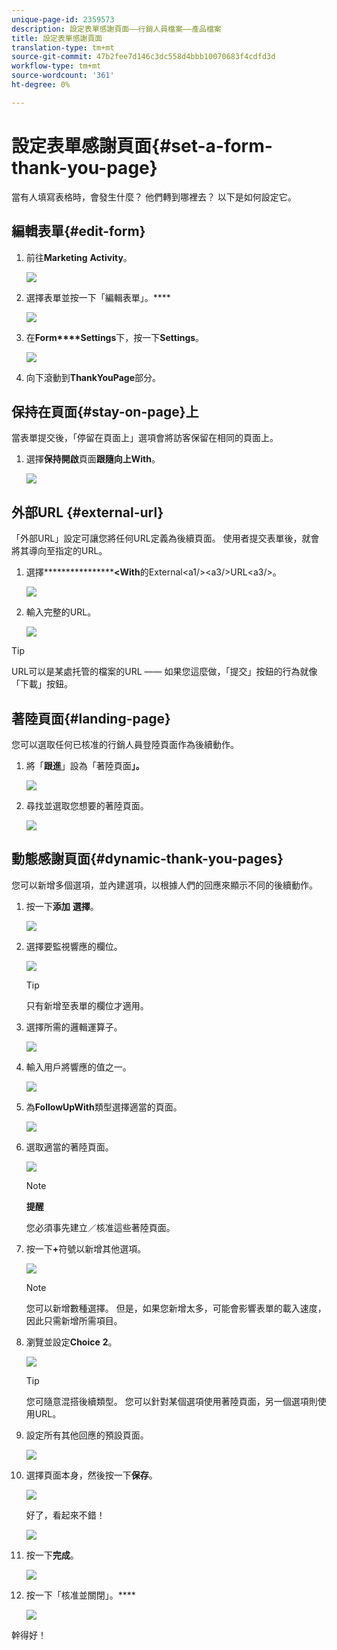 ```yaml
---
unique-page-id: 2359573
description: 設定表單感謝頁面——行銷人員檔案——產品檔案
title: 設定表單感謝頁面
translation-type: tm+mt
source-git-commit: 47b2fee7d146c3dc558d4bbb10070683f4cdfd3d
workflow-type: tm+mt
source-wordcount: '361'
ht-degree: 0%

---
```



# 設定表單感謝頁面{#set-a-form-thank-you-page}

當有人填寫表格時，會發生什麼？ 他們轉到哪裡去？ 以下是如何設定它。

## 編輯表單{#edit-form}

1. 前往&#x200B;**Marketing** **Activity**。

   ![](assets/login-marketing-activities-5.png)

1. 選擇表單並按一下「編輯表單」。****

   ![](assets/image2014-9-15-17-3a34-3a14.png)

1. 在&#x200B;**Form****Settings**&#x200B;下，按一下&#x200B;**Settings**。

   ![](assets/image2014-9-15-17-3a34-3a21.png)

1. 向下滾動到&#x200B;**Thank****You****Page**&#x200B;部分。

## 保持在頁面{#stay-on-page}上

當表單提交後，「停留在頁面上」選項會將訪客保留在相同的頁面上。

1. 選擇&#x200B;**保持****開啟******&#x200B;頁面&#x200B;**跟隨****向上****With**。

   ![](assets/image2014-9-15-17-3a34-3a35.png)

## 外部URL {#external-url}

「外部URL」設定可讓您將任何URL定義為後續頁面。 使用者提交表單後，就會將其導向至指定的URL。

1. 選擇&#x200B;******************&lt;With**&#x200B;的External&lt;a1/>&lt;a3/>URL&lt;a3/>。

   ![](assets/image2014-9-15-17-3a34-3a45.png)

1. 輸入完整的URL。

   ![](assets/image2014-9-15-17-3a34-3a53.png)

>[!TIP]
>
>URL可以是某處托管的檔案的URL —— 如果您這麼做，「提交」按鈕的行為就像「下載」按鈕。

## 著陸頁面{#landing-page}

您可以選取任何已核准的行銷人員登陸頁面作為後續動作。

1. 將「**跟進**」設為「著陸頁面&#x200B;**」。**

   ![](assets/image2014-9-15-17-3a37-3a52.png)

1. 尋找並選取您想要的著陸頁面。

   ![](assets/image2014-9-15-17-3a37-3a59.png)

## 動態感謝頁面{#dynamic-thank-you-pages}

您可以新增多個選項，並內建選項，以根據人們的回應來顯示不同的後續動作。

1. 按一下&#x200B;**添加** **選擇**。

   ![](assets/image2014-9-15-17-3a38-3a6.png)

1. 選擇要監視響應的欄位。

   ![](assets/image2014-9-15-17-3a38-3a12.png)

   >[!TIP]
   >
   >只有新增至表單的欄位才適用。

1. 選擇所需的邏輯運算子。

   ![](assets/image2014-9-15-17-3a38-3a31.png)

1. 輸入用戶將響應的值之一。

   ![](assets/image2014-9-15-17-3a38-3a40.png)

1. 為&#x200B;**Follow****Up****With**&#x200B;類型選擇適當的頁面。

   ![](assets/image2014-9-15-17-3a38-3a51.png)

1. 選取適當的著陸頁面。

   ![](assets/image2014-9-15-17-3a39-3a3.png)

   >[!NOTE]
   >
   >**提醒**
   >
   >
   >您必須事先建立／核准這些著陸頁面。

1. 按一下&#x200B;**+**&#x200B;符號以新增其他選項。

   ![](assets/image2014-9-15-17-3a39-3a25.png)

   >[!NOTE]
   >
   >您可以新增數種選擇。 但是，如果您新增太多，可能會影響表單的載入速度，因此只需新增所需項目。

1. 瀏覽並設定&#x200B;**Choice** **2**。

   ![](assets/image2014-9-15-17-3a39-3a44.png)

   >[!TIP]
   >
   >您可隨意混搭後續類型。 您可以針對某個選項使用著陸頁面，另一個選項則使用URL。

1. 設定所有其他回應的預設頁面。

   ![](assets/image2014-9-15-17-3a40-3a10.png)

1. 選擇頁面本身，然後按一下&#x200B;**保存**。

   ![](assets/image2014-9-15-17-3a40-3a26.png)

   好了，看起來不錯！

   ![](assets/image2014-9-15-17-3a40-3a34.png)

1. 按一下&#x200B;**完成**。

   ![](assets/image2014-9-15-17-3a40-3a42.png)

1. 按一下「核准並關閉」。****

   ![](assets/image2014-9-15-17-3a41-3a0.png)

幹得好！
